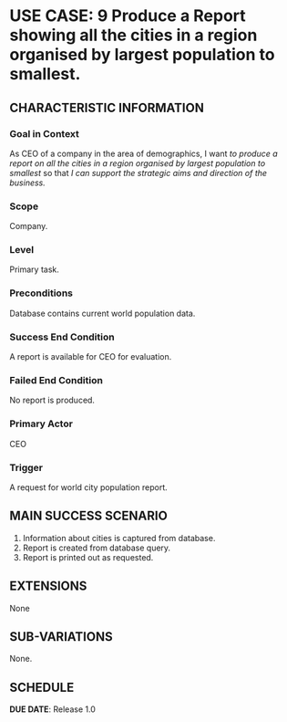 # USE CASE: 9 Produce a Report showing all the cities in a region organised by largest population to smallest.

## CHARACTERISTIC INFORMATION

### Goal in Context

As CEO of a company in the area of demographics, I want *to produce a report on all the cities in a region organised by largest population to smallest* so that *I can support the strategic aims and direction of the business.*

### Scope

Company.

### Level

Primary task.

### Preconditions

Database contains current world population data.

### Success End Condition

A report is available for CEO for evaluation.

### Failed End Condition

No report is produced.

### Primary Actor

CEO

### Trigger

A request for world city population report.

## MAIN SUCCESS SCENARIO

1. Information about cities is captured from database.
2. Report is created from database query.
3. Report is printed out as requested.

## EXTENSIONS

None

## SUB-VARIATIONS

None.

## SCHEDULE

**DUE DATE**: Release 1.0